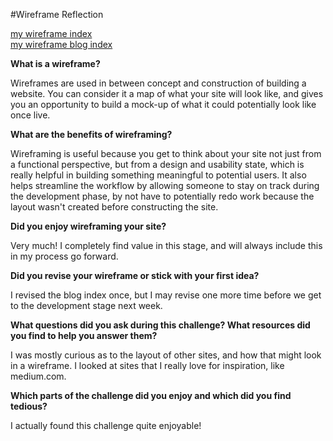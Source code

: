 #Wireframe Reflection

[my wireframe index](imgs/wireframe-index.png)
<br>
[my wireframe blog index](imgs/wireframe-blog-index.png)

<b>What is a wireframe?</b>

Wireframes are used in between concept and construction of building a website. You can consider it a map of what your site will look like, and gives you an opportunity to build a mock-up of what it could potentially look like once live.

<b>What are the benefits of wireframing?</b>

Wireframing is useful because you get to think about your site not just from a functional perspective, but from a design and usability state, which is really helpful in building something meaningful to potential users. It also helps streamline the workflow by allowing someone to stay on track during the development phase, by not have to potentially redo work because the layout wasn't created before constructing the site.

<b>Did you enjoy wireframing your site?</b>

Very much! I completely find value in this stage, and will always include this in my process go forward.


<b>Did you revise your wireframe or stick with your first idea?</b>

I revised the blog index once, but I may revise one more time before we get to the development stage next week.

<b>What questions did you ask during this challenge? What resources did you find to help you answer them?</b>

I was mostly curious as to the layout of other sites, and how that might look in a wireframe. I looked at sites that I really love for inspiration, like medium.com.


<b>Which parts of the challenge did you enjoy and which did you find tedious?</b>

I actually found this challenge quite enjoyable!
